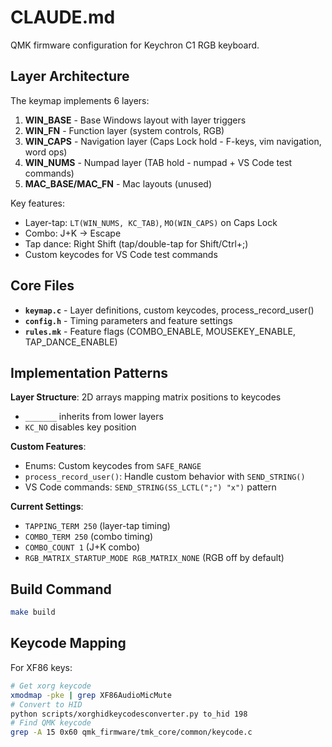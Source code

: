 # CLAUDE.md

QMK firmware configuration for Keychron C1 RGB keyboard.

## Layer Architecture

The keymap implements 6 layers:

1. **WIN_BASE** - Base Windows layout with layer triggers
2. **WIN_FN** - Function layer (system controls, RGB)
3. **WIN_CAPS** - Navigation layer (Caps Lock hold - F-keys, vim navigation, word ops)
4. **WIN_NUMS** - Numpad layer (TAB hold - numpad + VS Code test commands)
5. **MAC_BASE/MAC_FN** - Mac layouts (unused)

Key features:
- Layer-tap: `LT(WIN_NUMS, KC_TAB)`, `MO(WIN_CAPS)` on Caps Lock
- Combo: J+K → Escape 
- Tap dance: Right Shift (tap/double-tap for Shift/Ctrl+;)
- Custom keycodes for VS Code test commands

## Core Files

- **`keymap.c`** - Layer definitions, custom keycodes, process_record_user()
- **`config.h`** - Timing parameters and feature settings
- **`rules.mk`** - Feature flags (COMBO_ENABLE, MOUSEKEY_ENABLE, TAP_DANCE_ENABLE)

## Implementation Patterns

**Layer Structure**: 2D arrays mapping matrix positions to keycodes
- `_______` inherits from lower layers
- `KC_NO` disables key position

**Custom Features**:
- Enums: Custom keycodes from `SAFE_RANGE`
- `process_record_user()`: Handle custom behavior with `SEND_STRING()`
- VS Code commands: `SEND_STRING(SS_LCTL(";") "x")` pattern

**Current Settings**:
- `TAPPING_TERM 250` (layer-tap timing)
- `COMBO_TERM 250` (combo timing) 
- `COMBO_COUNT 1` (J+K combo)
- `RGB_MATRIX_STARTUP_MODE RGB_MATRIX_NONE` (RGB off by default)

## Build Command

```bash
make build
```

## Keycode Mapping

For XF86 keys:
```bash
# Get xorg keycode
xmodmap -pke | grep XF86AudioMicMute
# Convert to HID 
python scripts/xorghidkeycodesconverter.py to_hid 198
# Find QMK keycode
grep -A 15 0x60 qmk_firmware/tmk_core/common/keycode.c
```